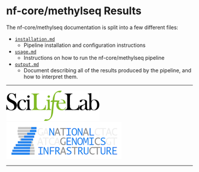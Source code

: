 # nf-core/methylseq Results

The nf-core/methylseq documentation is split into a few different files:

* [`installation.md`](installation.md)
  * Pipeline installation and configuration instructions
* [`usage.md`](usage.md)
  * Instructions on how to run the nf-core/methylseq pipeline
* [`output.md`](output.md)
  * Document describing all of the results produced by the pipeline, and how to interpret them.

---

[![SciLifeLab](images/SciLifeLab_logo.png)](http://www.scilifelab.se/)
[![National Genomics Infrastructure](images/NGI_logo.png)](https://ngisweden.scilifelab.se/)

---